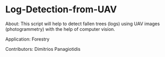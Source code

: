# Log-Detection-from-UAV

About:
This script will help to detect fallen trees (logs) using UAV images (photogrammetry) with the help of computer vision.

Application: Forestry

Contributors: Dimitrios Panagiotidis

